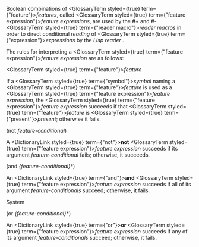  



Boolean combinations of <GlossaryTerm styled={true} term={"feature"}><i>features</i></GlossaryTerm>, called <GlossaryTerm styled={true} term={"feature expression"}><i>feature expressions</i></GlossaryTerm>, are used by the #+ and #- <GlossaryTerm styled={true} term={"reader macro"}><i>reader macros</i></GlossaryTerm> in order to direct conditional *reading* of <GlossaryTerm styled={true} term={"expression"}><i>expressions</i></GlossaryTerm> by the *Lisp reader* . 



The rules for interpreting a <GlossaryTerm styled={true} term={"feature expression"}><i>feature expression</i></GlossaryTerm> are as follows: 



<GlossaryTerm styled={true} term={"feature"}><i>feature</i></GlossaryTerm> 



If a <GlossaryTerm styled={true} term={"symbol"}><i>symbol</i></GlossaryTerm> naming a <GlossaryTerm styled={true} term={"feature"}><i>feature</i></GlossaryTerm> is used as a <GlossaryTerm styled={true} term={"feature expression"}><i>feature expression</i></GlossaryTerm>, the <GlossaryTerm styled={true} term={"feature expression"}><i>feature expression</i></GlossaryTerm> succeeds if that <GlossaryTerm styled={true} term={"feature"}><i>feature</i></GlossaryTerm> is <GlossaryTerm styled={true} term={"present"}><i>present</i></GlossaryTerm>; otherwise it fails. 



(not *feature-conditional*) 



A <DictionaryLink styled={true} term={"not"}><b>not</b></DictionaryLink> <GlossaryTerm styled={true} term={"feature expression"}><i>feature expression</i></GlossaryTerm> succeeds if its argument *feature-conditional* fails; otherwise, it succeeds. 



(and *\{feature-conditional\}*\*) 



An <DictionaryLink styled={true} term={"and"}><b>and</b></DictionaryLink> <GlossaryTerm styled={true} term={"feature expression"}><i>feature expression</i></GlossaryTerm> succeeds if all of its argument *feature-conditionals* succeed; otherwise, it fails. 



System 



 



 



(or *\{feature-conditional\}*\*) 



An <DictionaryLink styled={true} term={"or"}><b>or</b></DictionaryLink> <GlossaryTerm styled={true} term={"feature expression"}><i>feature expression</i></GlossaryTerm> succeeds if any of its argument *feature-conditionals* succeed; otherwise, it fails. 



